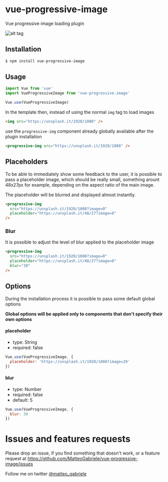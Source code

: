 # vue-progressive-image

Vue progressive image loading plugin


![alt tag](https://raw.githubusercontent.com/MatteoGabriele/vue-progressive-image/master/example.gif)


## Installation

```bash
$ npm install vue-progressive-image
```

## Usage

```js
import Vue from 'vue'
import VueProgressiveImage from 'vue-progressive-image'

Vue.use(VueProgressiveImage)
```

In the template then, instead of using the normal `img` tag to load images

```html
<img src="https://unsplash.it/1920/1080" />
```

use the `progressive-img` component already globally available after the plugin installation

```html
<progressive-img src="https://unsplash.it/1920/1080" />
```

## Placeholders

To be able to immediately show some feedback to the user, it is possible to pass a placeholder image, which should be really small, something arount 48x27px for example, depending on the aspect ratio of the main image.

The placeholder will be blurred and displayed almost instantly.

```html
<progressive-img
  src="https://unsplash.it/1920/1080?image=0"
  placeholder="https://unsplash.it/48/27?image=0"
/>
```

### Blur

It is possible to adjust the level of blur applied to the placeholder image

```html
<progressive-img
  src="https://unsplash.it/1920/1080?image=0"
  placeholder="https://unsplash.it/48/27?image=0"
  blur="30"
/>
```

## Options

During the installation process it is possible to pass some default global options

**Global options will be applied only to components that don't specify their own options**


#### placeholder
*	type: String
*	required: false

```js
Vue.use(VueProgressiveImage, {
  placeholder: 'https://unsplash.it/1920/1080?image=20'
})
```

#### blur
*	type: Number
* required: false
*	default: 5

```js
Vue.use(VueProgressiveImage, {
  blur: 30
})
```

# Issues and features requests
Please drop an issue, if you find something that doesn't work, or a feature request at https://github.com/MatteoGabriele/vue-progressive-image/issues

Follow me on twitter [@matteo_gabriele](https://twitter.com/matteo_gabriele)
